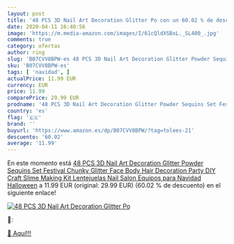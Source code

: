```yaml
---
layout: post
title: '48 PCS 3D Nail Art Decoration Glitter Po con un 60.02 % de descuento'
date: 2020-04-11 16:40:58
image: 'https://m.media-amazon.com/images/I/61cQldXSBxL._SL400_.jpg'
comments: true
category: ofertas
author: ring
slug: 'B07CVV8BPW-es 48 PCS 3D Nail Art Decoration Glitter Powder Sequins Set...'
sku: 'B07CVV8BPW-es'
tags: [ 'navidad', ]
actualPrice: 11.99 EUR
currency: EUR
price: 11.99
comparePrice: 29.99 EUR
prodname: '48 PCS 3D Nail Art Decoration Glitter Powder Sequins Set Festival Chunky Glitter Face Body Hair Decoration Party DIY Craft Slime Making Kit  Lentejuelas Nail Salon Equipos para Navidad Halloween'
country: 'es'
flag: '🇪🇸'
brand: ''
buyurl: 'https://www.amazon.es/dp/B07CVV8BPW/?tag=tolees-21'
descuento: '60.02'
average: '11.99'
---
```


En este momento está [48 PCS 3D Nail Art Decoration Glitter Powder Sequins Set Festival Chunky Glitter Face Body Hair Decoration Party DIY Craft Slime Making Kit  Lentejuelas Nail Salon Equipos para Navidad Halloween](https://www.amazon.es/dp/B07CVV8BPW/?tag=tolees-21) a 11.99 EUR (original: 29.99 EUR) (60.02 %  de descuento) en el siguiente enlace!

[![48 PCS 3D Nail Art Decoration Glitter Po](https://m.media-amazon.com/images/I/61cQldXSBxL._SL400_.jpg)](https://www.amazon.es/dp/B07CVV8BPW/?tag=tolees-21)

🔎:


[🛒 Aquí!!!](https://www.amazon.es/dp/B07CVV8BPW/?tag=tolees-21)

